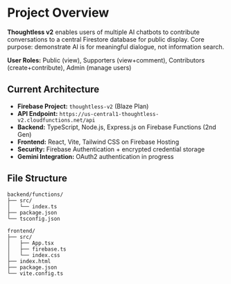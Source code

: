 # Project Overview

**Thoughtless v2** enables users of multiple AI chatbots to contribute conversations to a central Firestore database for public display. Core purpose: demonstrate AI is for meaningful dialogue, not information search.

**User Roles:** Public (view), Supporters (view+comment), Contributors (create+contribute), Admin (manage users)

## Current Architecture
- **Firebase Project:** `thoughtless-v2` (Blaze Plan)
- **API Endpoint:** `https://us-central1-thoughtless-v2.cloudfunctions.net/api`
- **Backend:** TypeScript, Node.js, Express.js on Firebase Functions (2nd Gen)
- **Frontend:** React, Vite, Tailwind CSS on Firebase Hosting
- **Security:** Firebase Authentication + encrypted credential storage
- **Gemini Integration:** OAuth2 authentication in progress

## File Structure
```
backend/functions/
├── src/
│   └── index.ts
├── package.json
└── tsconfig.json

frontend/
├── src/
│   ├── App.tsx
│   ├── firebase.ts
│   └── index.css
├── index.html
├── package.json
└── vite.config.ts
```
